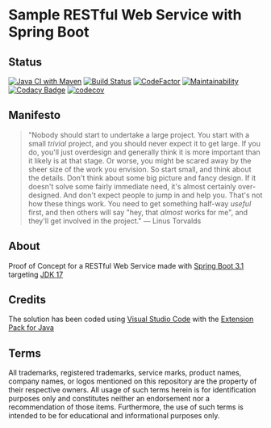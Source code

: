 # Sample RESTful Web Service with Spring Boot

## Status

[![Java CI with Maven](https://github.com/nanotaboada/java.samples.spring.boot/actions/workflows/maven.yml/badge.svg)](https://github.com/nanotaboada/java.samples.spring.boot/actions/workflows/maven.yml)
[![Build Status](https://dev.azure.com/nanotaboada/java.samples.spring.boot/_apis/build/status/nanotaboada.java.samples.spring.boot?branchName=master)](https://dev.azure.com/nanotaboada/java.samples.spring.boot/_build/latest?definitionId=12&branchName=master)
[![CodeFactor](https://www.codefactor.io/repository/github/nanotaboada/java.samples.spring.boot/badge)](https://www.codefactor.io/repository/github/nanotaboada/java.samples.spring.boot)
[![Maintainability](https://api.codeclimate.com/v1/badges/2b6a5b7ec87a44d622d9/maintainability)](https://codeclimate.com/github/nanotaboada/java.samples.spring.boot/maintainability)
[![Codacy Badge](https://api.codacy.com/project/badge/Grade/4a37be878958415bbee9f85d1f893db7)](https://app.codacy.com/gh/nanotaboada/java.samples.spring.boot?utm_source=github.com&utm_medium=referral&utm_content=nanotaboada/java.samples.spring.boot&utm_campaign=Badge_Grade_Settings)
[![codecov](https://codecov.io/gh/nanotaboada/java.samples.spring.boot/branch/master/graph/badge.svg?token=D3FMNG0WOI)](https://codecov.io/gh/nanotaboada/java.samples.spring.boot)

## Manifesto

> "Nobody should start to undertake a large project. You start with a small _trivial_ project, and you should never expect it to get large. If you do, you'll just overdesign and generally think it is more important than it likely is at that stage. Or worse, you might be scared away by the sheer size of the work you envision. So start small, and think about the details. Don't think about some big picture and fancy design. If it doesn't solve some fairly immediate need, it's almost certainly over-designed. And don't expect people to jump in and help you. That's not how these things work. You need to get something half-way _useful_ first, and then others will say "hey, that _almost_ works for me", and they'll get involved in the project." — Linus Torvalds

## About

Proof of Concept for a RESTful Web Service made with [Spring Boot 3.1](https://spring.io/blog/2023/05/18/spring-boot-3-1-0-available-now) targeting [JDK 17](https://jdk.java.net/17/)

## Credits

The solution has been coded using [Visual Studio Code](https://code.visualstudio.com/) with the [Extension Pack for Java](https://marketplace.visualstudio.com/items?itemName=vscjava.vscode-java-pack)

## Terms

All trademarks, registered trademarks, service marks, product names, company names, or logos mentioned on this repository are the property of their respective owners. All usage of such terms herein is for identification purposes only and constitutes neither an endorsement nor a recommendation of those items. Furthermore, the use of such terms is intended to be for educational and informational purposes only.
